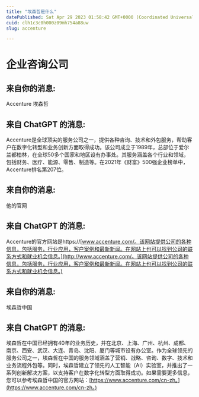 ```yaml
---
title: "埃森哲是什么"
datePublished: Sat Apr 29 2023 01:58:42 GMT+0000 (Coordinated Universal Time)
cuid: clh1c3c0h000z09mh754a88uw
slug: accenture

---
```


# 企业咨询公司

## 来自你的消息:

Accenture 埃森哲

## 来自 ChatGPT 的消息:

Accenture是全球顶尖的服务公司之一，提供各种咨询、技术和外包服务，帮助客户在数字化转型和业务创新方面取得成功。该公司成立于1989年，总部位于爱尔兰都柏林，在全球50多个国家和地区设有办事处。其服务涵盖各个行业和领域，包括财务、医疗、能源、零售、制造等。在2021年《财富》500强企业榜单中，Accenture排名第207位。

## 来自你的消息:

他的官网

## 来自 ChatGPT 的消息:

Accenture的官方网站是https://[www.accenture.com/。该网站提供公司的各种信息，包括服务，行业应用，客户案例和最新新闻。在网站上也可以找到公司的联系方式和就业机会信息。](http://www.accenture.com/。该网站提供公司的各种信息，包括服务，行业应用，客户案例和最新新闻。在网站上也可以找到公司的联系方式和就业机会信息。)

## 来自你的消息:

埃森哲中国

## 来自 ChatGPT 的消息:

埃森哲在中国已经拥有40年的业务历史，并在北京、上海、广州、杭州、成都、南京、西安、武汉、大连、青岛、沈阳、厦门等城市设有办公室。作为全球领先的服务公司之一，埃森哲在中国的服务领域涵盖了营销、战略、咨询、数字、技术和业务流程外包等。同时，埃森哲建立了领先的人工智能（AI）实验室，并推出了一系列创新解决方案，以支持客户在数字化转型方面取得成功。如果需要更多信息，您可以参考埃森哲中国的官方网站：[https://www.accenture.com/cn-zh。](https://www.accenture.com/cn-zh。)